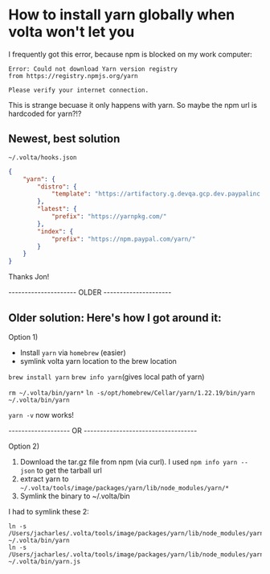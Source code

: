 # How to install yarn globally when volta won't let you

I frequently got this error, because npm is blocked on my work computer:

```
Error: Could not download Yarn version registry
from https://registry.npmjs.org/yarn

Please verify your internet connection.
```

This is strange becuase it only happens with yarn. So maybe the npm url is hardcoded for yarn?!?






## Newest, best solution
`~/.volta/hooks.json`
```json
{
    "yarn": {
        "distro": {
            "template": "https://artifactory.g.devqa.gcp.dev.paypalinc.com/artifactory/api/npm/npm-all/yarn/-/yarn-{{version}}.tgz"
        },
        "latest": {
            "prefix": "https://yarnpkg.com/"
        },
        "index": {
            "prefix": "https://npm.paypal.com/yarn/"
        }
    }
}
```
Thanks Jon!

--------------------- OLDER ---------------------

## Older solution: Here's how I got around it:

Option 1)
- Install `yarn` via `homebrew` (easier)
- symlink volta yarn location to the brew location

`brew install yarn`
`brew info yarn`(gives local path of yarn)

`rm ~/.volta/bin/yarn*`
`ln -s/opt/homebrew/Cellar/yarn/1.22.19/bin/yarn ~/.volta/bin/yarn`

`yarn -v` now works!



------------------- OR -----------------------------------


Option 2)
1. Download the tar.gz file from npm (via curl). I used `npm info yarn --json` to get the tarball url
2. extract yarn to `~/.volta/tools/image/packages/yarn/lib/node_modules/yarn/*`
3. Symlink the binary to ~/.volta/bin

I had to symlink these 2:

```
ln -s  /Users/jacharles/.volta/tools/image/packages/yarn/lib/node_modules/yarn/bin/yarn ~/.volta/bin/yarn
ln -s  /Users/jacharles/.volta/tools/image/packages/yarn/lib/node_modules/yarn/bin/yarn.js ~/.volta/bin/yarn.js
```

